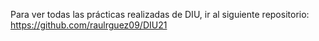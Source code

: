 Para ver todas las prácticas realizadas de DIU, ir al siguiente repositorio: https://github.com/raulrguez09/DIU21